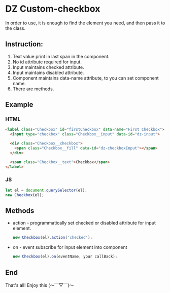 # DZ Custom-checkbox

In order to use, it is enough to find the element you need, and then pass it to the class.

## Instruction:
1. Text value print in last span in the component.
2. No id attribute required for input.
3. Input maintains checked attribute.
4. Input maintains disabled attribute.
5. Component maintains data-name attribute, to you can set component name.
6. There are methods.

## Example
### HTML
```html
<label class="Checkbox" id="firstCheckbox" data-name="First Checkbox">
  <input type="checkbox" class="Checkbox__input" data-id="dz-input">

  <div class="Checkbox__checkbox">
    <span class="Checkbox__fill" data-id="dz-checkboxInput"></span>
  </div>

  <span class="Checkbox__text">Checkbox</span>
</label>
```
### JS
```js
let el = document.querySelector(el);
new Checkbox(el);
```

## Methods
* action - programmatically set checked or disabled attribute for input element.
  ```js
  new Checkbox(el).action('checked');
  ```
* on - event subscribe for input element into component
  ```js
  new Checkbox(el).on(eventName, your callBack);
  ```

## End
That's all! Enjoy this (〜￣▽￣)〜
